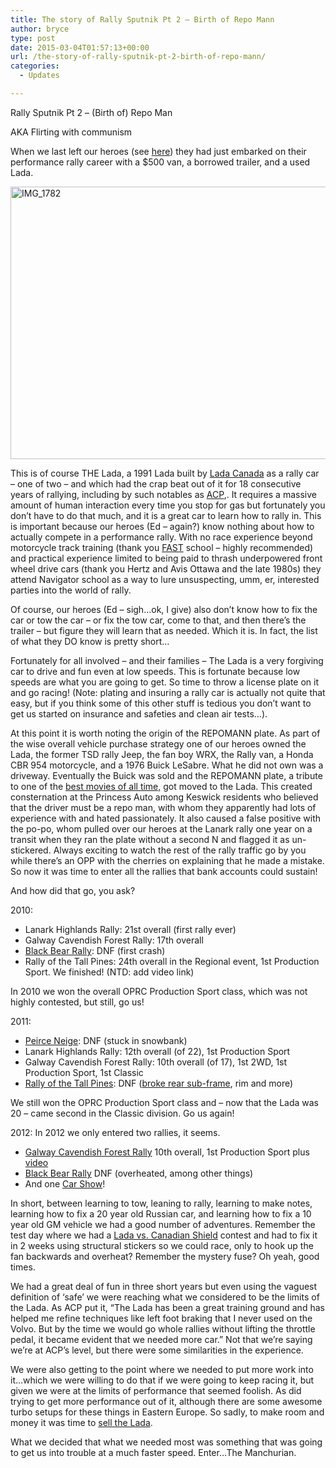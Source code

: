 ```yaml
---
title: The story of Rally Sputnik Pt 2 – Birth of Repo Mann
author: bryce
type: post
date: 2015-03-04T01:57:13+00:00
url: /the-story-of-rally-sputnik-pt-2-birth-of-repo-mann/
categories:
  - Updates

---
```

Rally Sputnik Pt 2 – (Birth of) Repo Man
  
AKA Flirting with communism

When we last left our heroes (see <a title="The story of Rally Sputnik" href="http://www.rallysputnik.com/the-story-of-rally-sputnik/" target="_blank">here</a>) they had just embarked on their performance rally career with a $500 van, a borrowed trailer, and a used Lada.

<a href="http://www.rallysputnik.com/the-story-of-rally-sputnik-pt-2-birth-of-repo-mann/img_1782-2/" rel="attachment wp-att-1301"><img class="alignnone size-large wp-image-1301" src="http://www.rallysputnik.com/wp-content/uploads/IMG_17821-1024x765.jpg" alt="IMG_1782" width="584" height="436" srcset="https://www.rallysputnik.com/wp-content/uploads/IMG_17821-1024x765.jpg 1024w, https://www.rallysputnik.com/wp-content/uploads/IMG_17821-300x224.jpg 300w, https://www.rallysputnik.com/wp-content/uploads/IMG_17821-402x300.jpg 402w, https://www.rallysputnik.com/wp-content/uploads/IMG_17821-900x672.jpg 900w" sizes="(max-width: 584px) 100vw, 584px" /></a>

<!--more-->


  
This is of course THE Lada, a 1991 Lada built by <a href="http://www.youtube.com/watch?v=1gNbzm3Zp24&hd=1" target="_blank">Lada Canada</a> as a rally car – one of two – and which had the crap beat out of it for 18 consecutive years of rallying, including by such notables as <a href="http://www.rallyracingnews.com/teams/pr1-acp.html" target="_blank">ACP</a>,. It requires a massive amount of human interaction every time you stop for gas but fortunately you don’t have to do that much, and it is a great car to learn how to rally in. This is important because our heroes (Ed &#8211; again?) know nothing about how to actually compete in a performance rally. With no race experience beyond motorcycle track training (thank you <a href="http://www.fastridingschool.com/index3.html" target="_blank">FAST</a> school – highly recommended) and practical experience limited to being paid to thrash underpowered front wheel drive cars (thank you Hertz and Avis Ottawa and the late 1980s) they attend Navigator school as a way to lure unsuspecting, umm, er, interested parties into the world of rally.

Of course, our heroes (Ed &#8211; sigh&#8230;ok, I give) also don&#8217;t know how to fix the car or tow the car &#8211; or fix the tow car, come to that, and then there&#8217;s the trailer &#8211; but figure they will learn that as needed. Which it is. In fact, the list of what they DO know is pretty short&#8230;

Fortunately for all involved &#8211; and their families &#8211; The Lada is a very forgiving car to drive and fun even at low speeds. This is fortunate because low speeds are what you are going to get. So time to throw a license plate on it and go racing! (Note: plating and insuring a rally car is actually not quite that easy, but if you think some of this other stuff is tedious you don&#8217;t want to get us started on insurance and safeties and clean air tests&#8230;).

At this point it is worth noting the origin of the REPOMANN plate. As part of the wise overall vehicle purchase strategy one of our heroes owned the Lada, the former TSD rally Jeep, the fan boy WRX, the Rally van, a Honda CBR 954 motorcycle, and a 1976 Buick LeSabre. What he did not own was a driveway. Eventually the Buick was sold and the REPOMANN plate, a tribute to one of the <a href="http://www.imdb.com/title/tt0087995/" target="_blank">best movies of all time,</a> got moved to the Lada. This created consternation at the Princess Auto among Keswick residents who believed that the driver must be a repo man, with whom they apparently had lots of experience with and hated passionately. It also caused a false positive with the po-po, whom pulled over our heroes at the Lanark rally one year on a transit when they ran the plate without a second N and flagged it as un-stickered. Always exciting to watch the rest of the rally traffic go by you while there&#8217;s an OPP with the cherries on explaining that he made a mistake. So now it was time to enter all the rallies that bank accounts could sustain!

And how did that go, you ask?

2010:

  * Lanark Highlands Rally: 21st overall (first rally ever)
  * Galway Cavendish Forest Rally: 17th overall
  * <a href="https://www.youtube.com/watch?v=rjuNXc8AtEY" target="_blank">Black Bear Rally</a>: DNF (first crash)
  * Rally of the Tall Pines: 24th overall in the Regional event, 1st Production Sport. We finished! (NTD: add video link)

In 2010 we won the overall OPRC Production Sport class, which was not highly contested, but still, go us!

2011:

  * <a href="https://www.youtube.com/watch?v=SJ-2Wa_YQQ8" target="_blank">Peirce Neige</a>: DNF (stuck in snowbank)
  * Lanark Highlands Rally: 12th overall (of 22), 1st Production Sport
  * Galway Cavendish Forest Rally: 10th overall (of 17), 1st 2WD, 1st Production Sport, 1st Classic
  * <a href="https://www.youtube.com/watch?v=K2LiATePykE" target="_blank">Rally of the Tall Pines</a>: DNF (<a href="https://www.youtube.com/watch?v=F65WxzpvSac" target="_blank">broke rear sub-frame</a>, rim and more)

We still won the OPRC Production Sport class and – now that the Lada was 20 – came second in the Classic division. Go us again!

2012: In 2012 we only entered two rallies, it seems.

  * <a title="Late update #2 – Galway Cavendish Forest Rally" href="http://www.rallysputnik.com/late-update-2-galway-cavendish-forest-rally/" target="_blank">Galway Cavendish Forest Rally</a> 10th overall, 1st Production Sport plus <a href="https://www.youtube.com/playlist?list=PL374EAA8792CDECC9" target="_blank">video</a>
  * <a title="Late update #1 – Black Bear Rally" href="http://www.rallysputnik.com/late-update-1-black-bear-rally/" target="_blank">Black Bear Rally</a> DNF (overheated, among other things)
  * And one <a title="Trailer Queen" href="http://www.rallysputnik.com/181/" target="_blank">Car Show</a>!

In short, between learning to tow, leaning to rally, learning to make notes, learning how to fix a 20 year old Russian car, and learning how to fix a 10 year old GM vehicle we had a good number of adventures. Remember the test day where we had a [Lada vs. Canadian Shield][1] contest and had to fix it in 2 weeks using structural stickers so we could race, only to hook up the fan backwards and overheat? Remember the mystery fuse? Oh yeah, good times.

We had a great deal of fun in three short years but even using the vaguest definition of &#8216;safe&#8217; we were reaching what we considered to be the limits of the Lada. As ACP put it, &#8220;The Lada has been a great training ground and has helped me refine techniques like left foot braking that I never used on the Volvo. But by the time we would go whole rallies without lifting the throttle pedal, it became evident that we needed more car.&#8221; Not that we&#8217;re saying we&#8217;re at ACP&#8217;s level, but there were some similarities in the experience.

We were also getting to the point where we needed to put more work into it&#8230;which we were willing to do that if we were going to keep racing it, but given we were at the limits of performance that seemed foolish. As did trying to get more performance out of it, although there are some awesome turbo setups for these things in Eastern Europe. So sadly, to make room and money it was time to <a title="In Soviet Russia, Trailer Pulls You!" href="http://www.rallysputnik.com/in-soviet-russia-trailer-pulls-you/" target="_blank">sell the Lada</a>.

What we decided that what we needed most was something that was going to get us into trouble at a much faster speed. Enter…The Manchurian.

<insert appropriate music here and check back next week>

 [1]: http://www.rallysputnik.com/lada-1-shield-0-or-we-blame-glaciation/